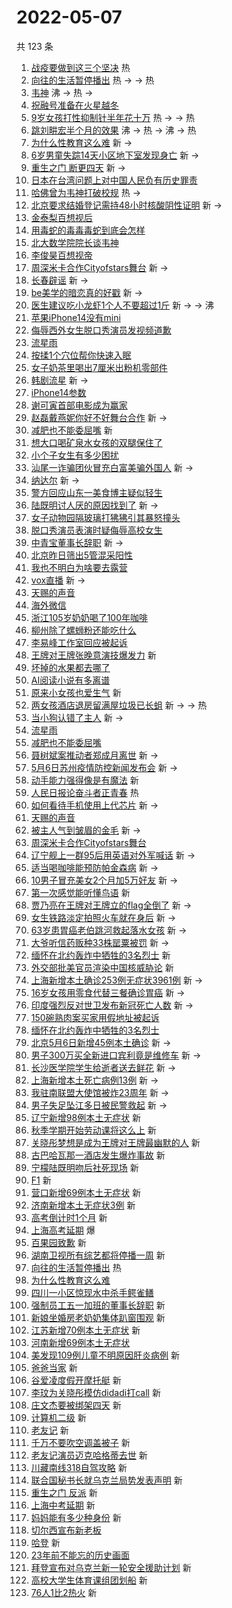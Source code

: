 # 2022-05-07

共 123 条

<!-- BEGIN -->
<!-- 最后更新时间 Sat May 07 2022 10:59:14 GMT+0800 (China Standard Time) -->

1. [战疫要做到这三个坚决](https://s.weibo.com//weibo?q=%23%E6%88%98%E7%96%AB%E8%A6%81%E5%81%9A%E5%88%B0%E8%BF%99%E4%B8%89%E4%B8%AA%E5%9D%9A%E5%86%B3%23&Refer=new_time)
   热
1. [向往的生活暂停播出](https://s.weibo.com//weibo?q=%E5%90%91%E5%BE%80%E7%9A%84%E7%94%9F%E6%B4%BB%E6%9A%82%E5%81%9C%E6%92%AD%E5%87%BA&Refer=top)
   热 -> -> 热
1. [韦神](https://s.weibo.com//weibo?q=%E9%9F%A6%E7%A5%9E&Refer=top) 沸 -> 热 ->
1. [祝融号准备在火星越冬](https://s.weibo.com//weibo?q=%23%E7%A5%9D%E8%9E%8D%E5%8F%B7%E5%87%86%E5%A4%87%E5%9C%A8%E7%81%AB%E6%98%9F%E8%B6%8A%E5%86%AC%23&Refer=top)
1. [9岁女孩打性抑制针半年花十万](https://s.weibo.com//weibo?q=%239%E5%B2%81%E5%A5%B3%E5%AD%A9%E6%89%93%E6%80%A7%E6%8A%91%E5%88%B6%E9%92%88%E5%8D%8A%E5%B9%B4%E8%8A%B1%E5%8D%81%E4%B8%87%23&Refer=top)
   热 -> -> 热
1. [跳刘畊宏半个月的效果](https://s.weibo.com//weibo?q=%23%E8%B7%B3%E5%88%98%E7%95%8A%E5%AE%8F%E5%8D%8A%E4%B8%AA%E6%9C%88%E7%9A%84%E6%95%88%E6%9E%9C%23&Refer=top)
   沸 -> 热 -> 沸 -> 热
1. [为什么性教育这么难](https://s.weibo.com//weibo?q=%E4%B8%BA%E4%BB%80%E4%B9%88%E6%80%A7%E6%95%99%E8%82%B2%E8%BF%99%E4%B9%88%E9%9A%BE&Refer=top)
   新 ->
1. [6岁男童失踪14天小区地下室发现身亡](https://s.weibo.com//weibo?q=%236%E5%B2%81%E7%94%B7%E7%AB%A5%E5%A4%B1%E8%B8%AA14%E5%A4%A9%E5%B0%8F%E5%8C%BA%E5%9C%B0%E4%B8%8B%E5%AE%A4%E5%8F%91%E7%8E%B0%E8%BA%AB%E4%BA%A1%23&Refer=top)
   新 ->
1. [重生之门 断更四天](https://s.weibo.com//weibo?q=%E9%87%8D%E7%94%9F%E4%B9%8B%E9%97%A8%20%E6%96%AD%E6%9B%B4%E5%9B%9B%E5%A4%A9&Refer=top)
   新 ->
1. [日本在台湾问题上对中国人民负有历史罪责](https://s.weibo.com//weibo?q=%23%E6%97%A5%E6%9C%AC%E5%9C%A8%E5%8F%B0%E6%B9%BE%E9%97%AE%E9%A2%98%E4%B8%8A%E5%AF%B9%E4%B8%AD%E5%9B%BD%E4%BA%BA%E6%B0%91%E8%B4%9F%E6%9C%89%E5%8E%86%E5%8F%B2%E7%BD%AA%E8%B4%A3%23&Refer=top)
1. [哈佛曾为韦神打破校规](https://s.weibo.com//weibo?q=%23%E5%93%88%E4%BD%9B%E6%9B%BE%E4%B8%BA%E9%9F%A6%E7%A5%9E%E6%89%93%E7%A0%B4%E6%A0%A1%E8%A7%84%23&Refer=top)
   热 ->
1. [北京要求结婚登记需持48小时核酸阴性证明](https://s.weibo.com//weibo?q=%23%E5%8C%97%E4%BA%AC%E8%A6%81%E6%B1%82%E7%BB%93%E5%A9%9A%E7%99%BB%E8%AE%B0%E9%9C%80%E6%8C%8148%E5%B0%8F%E6%97%B6%E6%A0%B8%E9%85%B8%E9%98%B4%E6%80%A7%E8%AF%81%E6%98%8E%23&Refer=top)
   新 ->
1. [金泰梨百想视后](https://s.weibo.com//weibo?q=%23%E9%87%91%E6%B3%B0%E6%A2%A8%E7%99%BE%E6%83%B3%E8%A7%86%E5%90%8E%23&Refer=top)
1. [用毒蛇的毒毒毒蛇到底会怎样](https://s.weibo.com//weibo?q=%23%E7%94%A8%E6%AF%92%E8%9B%87%E7%9A%84%E6%AF%92%E6%AF%92%E6%AF%92%E8%9B%87%E5%88%B0%E5%BA%95%E4%BC%9A%E6%80%8E%E6%A0%B7%23&Refer=top)
1. [北大数学院院长谈韦神](https://s.weibo.com//weibo?q=%23%E5%8C%97%E5%A4%A7%E6%95%B0%E5%AD%A6%E9%99%A2%E9%99%A2%E9%95%BF%E8%B0%88%E9%9F%A6%E7%A5%9E%23&Refer=top)
1. [李俊昊百想视帝](https://s.weibo.com//weibo?q=%23%E6%9D%8E%E4%BF%8A%E6%98%8A%E7%99%BE%E6%83%B3%E8%A7%86%E5%B8%9D%23&Refer=top)
1. [周深米卡合作Cityofstars舞台](https://s.weibo.com//weibo?q=%23%E5%91%A8%E6%B7%B1%E7%B1%B3%E5%8D%A1%E5%90%88%E4%BD%9CCityofstars%E8%88%9E%E5%8F%B0%23&Refer=top)
   新 ->
1. [长春辟谣](https://s.weibo.com//weibo?q=%E9%95%BF%E6%98%A5%E8%BE%9F%E8%B0%A3&Refer=top)
   新 ->
1. [be美学的暗恋真的好戳](https://s.weibo.com//weibo?q=%23be%E7%BE%8E%E5%AD%A6%E7%9A%84%E6%9A%97%E6%81%8B%E7%9C%9F%E7%9A%84%E5%A5%BD%E6%88%B3%23&Refer=top)
   新 ->
1. [医生建议吃小龙虾1个人不要超过1斤](https://s.weibo.com//weibo?q=%23%E5%8C%BB%E7%94%9F%E5%BB%BA%E8%AE%AE%E5%90%83%E5%B0%8F%E9%BE%99%E8%99%BE1%E4%B8%AA%E4%BA%BA%E4%B8%8D%E8%A6%81%E8%B6%85%E8%BF%871%E6%96%A4%23&Refer=top)
   新 -> -> 沸
1. [苹果iPhone14没有mini](https://s.weibo.com//weibo?q=%23%E8%8B%B9%E6%9E%9CiPhone14%E6%B2%A1%E6%9C%89mini%23&Refer=top)
1. [侮辱西外女生脱口秀演员发视频道歉](https://s.weibo.com//weibo?q=%23%E4%BE%AE%E8%BE%B1%E8%A5%BF%E5%A4%96%E5%A5%B3%E7%94%9F%E8%84%B1%E5%8F%A3%E7%A7%80%E6%BC%94%E5%91%98%E5%8F%91%E8%A7%86%E9%A2%91%E9%81%93%E6%AD%89%23&Refer=top)
1. [流星雨](https://s.weibo.com//weibo?q=%E6%B5%81%E6%98%9F%E9%9B%A8&Refer=top)
1. [按揉1个穴位帮你快速入眠](https://s.weibo.com//weibo?q=%23%E6%8C%89%E6%8F%891%E4%B8%AA%E7%A9%B4%E4%BD%8D%E5%B8%AE%E4%BD%A0%E5%BF%AB%E9%80%9F%E5%85%A5%E7%9C%A0%23&Refer=top)
1. [女子奶茶里喝出7厘米出粉机零部件](https://s.weibo.com//weibo?q=%23%E5%A5%B3%E5%AD%90%E5%A5%B6%E8%8C%B6%E9%87%8C%E5%96%9D%E5%87%BA7%E5%8E%98%E7%B1%B3%E5%87%BA%E7%B2%89%E6%9C%BA%E9%9B%B6%E9%83%A8%E4%BB%B6%23&Refer=top)
1. [韩剧流星](https://s.weibo.com//weibo?q=%23%E9%9F%A9%E5%89%A7%E6%B5%81%E6%98%9F%23&Refer=top)
   新 ->
1. [iPhone14参数](https://s.weibo.com//weibo?q=%23iPhone14%E5%8F%82%E6%95%B0%23&Refer=top)
1. [谢可寅首部电影成为赢家](https://s.weibo.com//weibo?q=%23%E8%B0%A2%E5%8F%AF%E5%AF%85%E9%A6%96%E9%83%A8%E7%94%B5%E5%BD%B1%E6%88%90%E4%B8%BA%E8%B5%A2%E5%AE%B6%23&Refer=top)
1. [赵磊戴燕妮你好不好舞台合作](https://s.weibo.com//weibo?q=%23%E8%B5%B5%E7%A3%8A%E6%88%B4%E7%87%95%E5%A6%AE%E4%BD%A0%E5%A5%BD%E4%B8%8D%E5%A5%BD%E8%88%9E%E5%8F%B0%E5%90%88%E4%BD%9C%23&Refer=top)
   新 ->
1. [减肥也不能委屈嘴](https://s.weibo.com//weibo?q=%E5%87%8F%E8%82%A5%E4%B9%9F%E4%B8%8D%E8%83%BD%E5%A7%94%E5%B1%88%E5%98%B4&Refer=top)
   新
1. [想大口喝矿泉水女孩的双腿保住了](https://s.weibo.com//weibo?q=%23%E6%83%B3%E5%A4%A7%E5%8F%A3%E5%96%9D%E7%9F%BF%E6%B3%89%E6%B0%B4%E5%A5%B3%E5%AD%A9%E7%9A%84%E5%8F%8C%E8%85%BF%E4%BF%9D%E4%BD%8F%E4%BA%86%23&Refer=top)
1. [小个子女生有多少困扰](https://s.weibo.com//weibo?q=%23%E5%B0%8F%E4%B8%AA%E5%AD%90%E5%A5%B3%E7%94%9F%E6%9C%89%E5%A4%9A%E5%B0%91%E5%9B%B0%E6%89%B0%23&Refer=top)
1. [汕尾一诈骗团伙冒充白富美骗外国人](https://s.weibo.com//weibo?q=%23%E6%B1%95%E5%B0%BE%E4%B8%80%E8%AF%88%E9%AA%97%E5%9B%A2%E4%BC%99%E5%86%92%E5%85%85%E7%99%BD%E5%AF%8C%E7%BE%8E%E9%AA%97%E5%A4%96%E5%9B%BD%E4%BA%BA%23&Refer=top)
   新 ->
1. [纳达尔](https://s.weibo.com//weibo?q=%E7%BA%B3%E8%BE%BE%E5%B0%94&Refer=top) 新
   ->
1. [警方回应山东一美食博主疑似轻生](https://s.weibo.com//weibo?q=%23%E8%AD%A6%E6%96%B9%E5%9B%9E%E5%BA%94%E5%B1%B1%E4%B8%9C%E4%B8%80%E7%BE%8E%E9%A3%9F%E5%8D%9A%E4%B8%BB%E7%96%91%E4%BC%BC%E8%BD%BB%E7%94%9F%23&Refer=top)
1. [陆既明讨人厌的原因找到了](https://s.weibo.com//weibo?q=%23%E9%99%86%E6%97%A2%E6%98%8E%E8%AE%A8%E4%BA%BA%E5%8E%8C%E7%9A%84%E5%8E%9F%E5%9B%A0%E6%89%BE%E5%88%B0%E4%BA%86%23&Refer=top)
   新 ->
1. [女子动物园隔玻璃打狒狒引其暴怒撞头](https://s.weibo.com//weibo?q=%23%E5%A5%B3%E5%AD%90%E5%8A%A8%E7%89%A9%E5%9B%AD%E9%9A%94%E7%8E%BB%E7%92%83%E6%89%93%E7%8B%92%E7%8B%92%E5%BC%95%E5%85%B6%E6%9A%B4%E6%80%92%E6%92%9E%E5%A4%B4%23&Refer=top)
1. [脱口秀演员表演时疑侮辱高校女生](https://s.weibo.com//weibo?q=%23%E8%84%B1%E5%8F%A3%E7%A7%80%E6%BC%94%E5%91%98%E8%A1%A8%E6%BC%94%E6%97%B6%E7%96%91%E4%BE%AE%E8%BE%B1%E9%AB%98%E6%A0%A1%E5%A5%B3%E7%94%9F%23&Refer=top)
1. [中青宝董事长辞职](https://s.weibo.com//weibo?q=%23%E4%B8%AD%E9%9D%92%E5%AE%9D%E8%91%A3%E4%BA%8B%E9%95%BF%E8%BE%9E%E8%81%8C%23&Refer=top)
   新 ->
1. [北京昨日筛出5管混采阳性](https://s.weibo.com//weibo?q=%23%E5%8C%97%E4%BA%AC%E6%98%A8%E6%97%A5%E7%AD%9B%E5%87%BA5%E7%AE%A1%E6%B7%B7%E9%87%87%E9%98%B3%E6%80%A7%23&Refer=top)
1. [我也不明白为啥要去露营](https://s.weibo.com//weibo?q=%23%E6%88%91%E4%B9%9F%E4%B8%8D%E6%98%8E%E7%99%BD%E4%B8%BA%E5%95%A5%E8%A6%81%E5%8E%BB%E9%9C%B2%E8%90%A5%23&Refer=top)
1. [vox直播](https://s.weibo.com//weibo?q=vox%E7%9B%B4%E6%92%AD&Refer=top) 新 ->
1. [天赐的声音](https://s.weibo.com//weibo?q=%23%E5%A4%A9%E8%B5%90%E7%9A%84%E5%A3%B0%E9%9F%B3%23&Refer=top)
1. [海外微信](https://s.weibo.com//weibo?q=%23%E6%B5%B7%E5%A4%96%E5%BE%AE%E4%BF%A1%23&Refer=top)
1. [浙江105岁奶奶喝了100年咖啡](https://s.weibo.com//weibo?q=%23%E6%B5%99%E6%B1%9F105%E5%B2%81%E5%A5%B6%E5%A5%B6%E5%96%9D%E4%BA%86100%E5%B9%B4%E5%92%96%E5%95%A1%23&Refer=top)
1. [柳州除了螺蛳粉还能吃什么](https://s.weibo.com//weibo?q=%23%E6%9F%B3%E5%B7%9E%E9%99%A4%E4%BA%86%E8%9E%BA%E8%9B%B3%E7%B2%89%E8%BF%98%E8%83%BD%E5%90%83%E4%BB%80%E4%B9%88%23&Refer=top)
1. [李易峰工作室回应被起诉](https://s.weibo.com//weibo?q=%23%E6%9D%8E%E6%98%93%E5%B3%B0%E5%B7%A5%E4%BD%9C%E5%AE%A4%E5%9B%9E%E5%BA%94%E8%A2%AB%E8%B5%B7%E8%AF%89%23&Refer=top)
1. [王牌对王牌张晚意演技爆发力](https://s.weibo.com//weibo?q=%23%E7%8E%8B%E7%89%8C%E5%AF%B9%E7%8E%8B%E7%89%8C%E5%BC%A0%E6%99%9A%E6%84%8F%E6%BC%94%E6%8A%80%E7%88%86%E5%8F%91%E5%8A%9B%23&Refer=top)
   新
1. [坏掉的水果都去哪了](https://s.weibo.com//weibo?q=%23%E5%9D%8F%E6%8E%89%E7%9A%84%E6%B0%B4%E6%9E%9C%E9%83%BD%E5%8E%BB%E5%93%AA%E4%BA%86%23&Refer=top)
1. [AI阅读小说有多离谱](https://s.weibo.com//weibo?q=%23AI%E9%98%85%E8%AF%BB%E5%B0%8F%E8%AF%B4%E6%9C%89%E5%A4%9A%E7%A6%BB%E8%B0%B1%23&Refer=top)
1. [原来小女孩也爱生气](https://s.weibo.com//weibo?q=%23%E5%8E%9F%E6%9D%A5%E5%B0%8F%E5%A5%B3%E5%AD%A9%E4%B9%9F%E7%88%B1%E7%94%9F%E6%B0%94%23&Refer=top)
   新
1. [两女孩酒店退房留满屋垃圾已长蛆](https://s.weibo.com//weibo?q=%23%E4%B8%A4%E5%A5%B3%E5%AD%A9%E9%85%92%E5%BA%97%E9%80%80%E6%88%BF%E7%95%99%E6%BB%A1%E5%B1%8B%E5%9E%83%E5%9C%BE%E5%B7%B2%E9%95%BF%E8%9B%86%23&Refer=top)
   新 -> -> 热
1. [当小狗认错了主人](https://s.weibo.com//weibo?q=%23%E5%BD%93%E5%B0%8F%E7%8B%97%E8%AE%A4%E9%94%99%E4%BA%86%E4%B8%BB%E4%BA%BA%23&Refer=top)
   新 ->
1. [流星雨](https://s.weibo.com//weibo?q=%23%E6%B5%81%E6%98%9F%E9%9B%A8%23&Refer=top)
1. [减肥也不能委屈嘴](https://s.weibo.com//weibo?q=%23%E5%87%8F%E8%82%A5%E4%B9%9F%E4%B8%8D%E8%83%BD%E5%A7%94%E5%B1%88%E5%98%B4%23&Refer=top)
1. [聂树斌案推动者郑成月离世](https://s.weibo.com//weibo?q=%23%E8%81%82%E6%A0%91%E6%96%8C%E6%A1%88%E6%8E%A8%E5%8A%A8%E8%80%85%E9%83%91%E6%88%90%E6%9C%88%E7%A6%BB%E4%B8%96%23&Refer=top)
   新 ->
1. [5月6日苏州疫情防控新闻发布会](https://s.weibo.com//weibo?q=%235%E6%9C%886%E6%97%A5%E8%8B%8F%E5%B7%9E%E7%96%AB%E6%83%85%E9%98%B2%E6%8E%A7%E6%96%B0%E9%97%BB%E5%8F%91%E5%B8%83%E4%BC%9A%23&Refer=top)
   新 ->
1. [动手能力强得像是有魔法](https://s.weibo.com//weibo?q=%23%E5%8A%A8%E6%89%8B%E8%83%BD%E5%8A%9B%E5%BC%BA%E5%BE%97%E5%83%8F%E6%98%AF%E6%9C%89%E9%AD%94%E6%B3%95%23&Refer=top)
   新
1. [人民日报论奋斗者正青春](https://s.weibo.com//weibo?q=%23%E4%BA%BA%E6%B0%91%E6%97%A5%E6%8A%A5%E8%AE%BA%E5%A5%8B%E6%96%97%E8%80%85%E6%AD%A3%E9%9D%92%E6%98%A5%23&Refer=new_time)
   热
1. [如何看待手机使用上代芯片](https://s.weibo.com//weibo?q=%23%E5%A6%82%E4%BD%95%E7%9C%8B%E5%BE%85%E6%89%8B%E6%9C%BA%E4%BD%BF%E7%94%A8%E4%B8%8A%E4%BB%A3%E8%8A%AF%E7%89%87%23&Refer=top)
   新 ->
1. [天赐的声音](https://s.weibo.com//weibo?q=%E5%A4%A9%E8%B5%90%E7%9A%84%E5%A3%B0%E9%9F%B3&Refer=top)
1. [被主人气到皱眉的金毛](https://s.weibo.com//weibo?q=%23%E8%A2%AB%E4%B8%BB%E4%BA%BA%E6%B0%94%E5%88%B0%E7%9A%B1%E7%9C%89%E7%9A%84%E9%87%91%E6%AF%9B%23&Refer=top)
   新 ->
1. [周深米卡合作Cityofstars舞台](https://s.weibo.com//weibo?q=%E5%91%A8%E6%B7%B1%E7%B1%B3%E5%8D%A1%E5%90%88%E4%BD%9CCityofstars%E8%88%9E%E5%8F%B0&Refer=top)
1. [辽宁舰上一群95后用英语对外军喊话](https://s.weibo.com//weibo?q=%23%E8%BE%BD%E5%AE%81%E8%88%B0%E4%B8%8A%E4%B8%80%E7%BE%A495%E5%90%8E%E7%94%A8%E8%8B%B1%E8%AF%AD%E5%AF%B9%E5%A4%96%E5%86%9B%E5%96%8A%E8%AF%9D%23&Refer=top)
   新 ->
1. [适当喝咖啡能预防帕金森病](https://s.weibo.com//weibo?q=%23%E9%80%82%E5%BD%93%E5%96%9D%E5%92%96%E5%95%A1%E8%83%BD%E9%A2%84%E9%98%B2%E5%B8%95%E9%87%91%E6%A3%AE%E7%97%85%23&Refer=top)
   新 ->
1. [10男子冒充美女2个月加5万好友](https://s.weibo.com//weibo?q=%2310%E7%94%B7%E5%AD%90%E5%86%92%E5%85%85%E7%BE%8E%E5%A5%B32%E4%B8%AA%E6%9C%88%E5%8A%A05%E4%B8%87%E5%A5%BD%E5%8F%8B%23&Refer=top)
   新 ->
1. [第一次感觉能听懂鸟语](https://s.weibo.com//weibo?q=%23%E7%AC%AC%E4%B8%80%E6%AC%A1%E6%84%9F%E8%A7%89%E8%83%BD%E5%90%AC%E6%87%82%E9%B8%9F%E8%AF%AD%23&Refer=top)
   新
1. [贾乃亮在王牌对王牌立的flag全倒了](https://s.weibo.com//weibo?q=%23%E8%B4%BE%E4%B9%83%E4%BA%AE%E5%9C%A8%E7%8E%8B%E7%89%8C%E5%AF%B9%E7%8E%8B%E7%89%8C%E7%AB%8B%E7%9A%84flag%E5%85%A8%E5%80%92%E4%BA%86%23&Refer=top)
   新 ->
1. [女生铁路淡定拍照火车就在身后](https://s.weibo.com//weibo?q=%23%E5%A5%B3%E7%94%9F%E9%93%81%E8%B7%AF%E6%B7%A1%E5%AE%9A%E6%8B%8D%E7%85%A7%E7%81%AB%E8%BD%A6%E5%B0%B1%E5%9C%A8%E8%BA%AB%E5%90%8E%23&Refer=top)
   新 ->
1. [63岁患胃癌老伯跳河救起落水女孩](https://s.weibo.com//weibo?q=%2363%E5%B2%81%E6%82%A3%E8%83%83%E7%99%8C%E8%80%81%E4%BC%AF%E8%B7%B3%E6%B2%B3%E6%95%91%E8%B5%B7%E8%90%BD%E6%B0%B4%E5%A5%B3%E5%AD%A9%23&Refer=top)
   新 ->
1. [大爷听信药贩种33株罂粟被罚](https://s.weibo.com//weibo?q=%23%E5%A4%A7%E7%88%B7%E5%90%AC%E4%BF%A1%E8%8D%AF%E8%B4%A9%E7%A7%8D33%E6%A0%AA%E7%BD%82%E7%B2%9F%E8%A2%AB%E7%BD%9A%23&Refer=top)
   新 ->
1. [缅怀在北约轰炸中牺牲的3名烈士](https://s.weibo.com//weibo?q=%E7%BC%85%E6%80%80%E5%9C%A8%E5%8C%97%E7%BA%A6%E8%BD%B0%E7%82%B8%E4%B8%AD%E7%89%BA%E7%89%B2%E7%9A%843%E5%90%8D%E7%83%88%E5%A3%AB&Refer=top)
   新
1. [外交部批美官员渲染中国核威胁论](https://s.weibo.com//weibo?q=%23%E5%A4%96%E4%BA%A4%E9%83%A8%E6%89%B9%E7%BE%8E%E5%AE%98%E5%91%98%E6%B8%B2%E6%9F%93%E4%B8%AD%E5%9B%BD%E6%A0%B8%E5%A8%81%E8%83%81%E8%AE%BA%23&Refer=top)
   新
1. [上海新增本土确诊253例无症状3961例](https://s.weibo.com//weibo?q=%23%E4%B8%8A%E6%B5%B7%E6%96%B0%E5%A2%9E%E6%9C%AC%E5%9C%9F%E7%A1%AE%E8%AF%8A253%E4%BE%8B%E6%97%A0%E7%97%87%E7%8A%B63961%E4%BE%8B%23&Refer=top)
   新 ->
1. [16岁女孩用零食代替三餐确诊胃癌](https://s.weibo.com//weibo?q=%2316%E5%B2%81%E5%A5%B3%E5%AD%A9%E7%94%A8%E9%9B%B6%E9%A3%9F%E4%BB%A3%E6%9B%BF%E4%B8%89%E9%A4%90%E7%A1%AE%E8%AF%8A%E8%83%83%E7%99%8C%23&Refer=top)
   新 ->
1. [印度强烈反对世卫发布新冠死亡人数](https://s.weibo.com//weibo?q=%23%E5%8D%B0%E5%BA%A6%E5%BC%BA%E7%83%88%E5%8F%8D%E5%AF%B9%E4%B8%96%E5%8D%AB%E5%8F%91%E5%B8%83%E6%96%B0%E5%86%A0%E6%AD%BB%E4%BA%A1%E4%BA%BA%E6%95%B0%23&Refer=top)
   新 ->
1. [150碗熟肉案买家用假地址被起诉](https://s.weibo.com//weibo?q=%23150%E7%A2%97%E7%86%9F%E8%82%89%E6%A1%88%E4%B9%B0%E5%AE%B6%E7%94%A8%E5%81%87%E5%9C%B0%E5%9D%80%E8%A2%AB%E8%B5%B7%E8%AF%89%23&Refer=top)
1. [缅怀在北约轰炸中牺牲的3名烈士](https://s.weibo.com//weibo?q=%23%E7%BC%85%E6%80%80%E5%9C%A8%E5%8C%97%E7%BA%A6%E8%BD%B0%E7%82%B8%E4%B8%AD%E7%89%BA%E7%89%B2%E7%9A%843%E5%90%8D%E7%83%88%E5%A3%AB%23&Refer=top)
1. [北京5月6日新增45例本土确诊](https://s.weibo.com//weibo?q=%23%E5%8C%97%E4%BA%AC5%E6%9C%886%E6%97%A5%E6%96%B0%E5%A2%9E45%E4%BE%8B%E6%9C%AC%E5%9C%9F%E7%A1%AE%E8%AF%8A%23&Refer=top)
   新 ->
1. [男子300万买全新进口宾利竟是维修车](https://s.weibo.com//weibo?q=%23%E7%94%B7%E5%AD%90300%E4%B8%87%E4%B9%B0%E5%85%A8%E6%96%B0%E8%BF%9B%E5%8F%A3%E5%AE%BE%E5%88%A9%E7%AB%9F%E6%98%AF%E7%BB%B4%E4%BF%AE%E8%BD%A6%23&Refer=top)
   新 ->
1. [长沙医学院学生给逝者送去鲜花](https://s.weibo.com//weibo?q=%23%E9%95%BF%E6%B2%99%E5%8C%BB%E5%AD%A6%E9%99%A2%E5%AD%A6%E7%94%9F%E7%BB%99%E9%80%9D%E8%80%85%E9%80%81%E5%8E%BB%E9%B2%9C%E8%8A%B1%23&Refer=top)
   新 ->
1. [上海新增本土死亡病例13例](https://s.weibo.com//weibo?q=%23%E4%B8%8A%E6%B5%B7%E6%96%B0%E5%A2%9E%E6%9C%AC%E5%9C%9F%E6%AD%BB%E4%BA%A1%E7%97%85%E4%BE%8B13%E4%BE%8B%23&Refer=top)
   新 ->
1. [我驻南联盟大使馆被炸23周年](https://s.weibo.com//weibo?q=%23%E6%88%91%E9%A9%BB%E5%8D%97%E8%81%94%E7%9B%9F%E5%A4%A7%E4%BD%BF%E9%A6%86%E8%A2%AB%E7%82%B823%E5%91%A8%E5%B9%B4%23&Refer=top)
   新 ->
1. [男子失足坠江多日被民警救起](https://s.weibo.com//weibo?q=%23%E7%94%B7%E5%AD%90%E5%A4%B1%E8%B6%B3%E5%9D%A0%E6%B1%9F%E5%A4%9A%E6%97%A5%E8%A2%AB%E6%B0%91%E8%AD%A6%E6%95%91%E8%B5%B7%23&Refer=top)
   新 ->
1. [辽宁新增98例本土无症状](https://s.weibo.com//weibo?q=%23%E8%BE%BD%E5%AE%81%E6%96%B0%E5%A2%9E98%E4%BE%8B%E6%9C%AC%E5%9C%9F%E6%97%A0%E7%97%87%E7%8A%B6%23&Refer=top)
   新
1. [秋季学期开始劳动课将这么上](https://s.weibo.com//weibo?q=%23%E7%A7%8B%E5%AD%A3%E5%AD%A6%E6%9C%9F%E5%BC%80%E5%A7%8B%E5%8A%B3%E5%8A%A8%E8%AF%BE%E5%B0%86%E8%BF%99%E4%B9%88%E4%B8%8A%23&Refer=top)
   新
1. [关晓彤梦想是成为王牌对王牌最幽默的人](https://s.weibo.com//weibo?q=%23%E5%85%B3%E6%99%93%E5%BD%A4%E6%A2%A6%E6%83%B3%E6%98%AF%E6%88%90%E4%B8%BA%E7%8E%8B%E7%89%8C%E5%AF%B9%E7%8E%8B%E7%89%8C%E6%9C%80%E5%B9%BD%E9%BB%98%E7%9A%84%E4%BA%BA%23&Refer=top)
   新
1. [古巴哈瓦那一酒店发生爆炸事故](https://s.weibo.com//weibo?q=%23%E5%8F%A4%E5%B7%B4%E5%93%88%E7%93%A6%E9%82%A3%E4%B8%80%E9%85%92%E5%BA%97%E5%8F%91%E7%94%9F%E7%88%86%E7%82%B8%E4%BA%8B%E6%95%85%23&Refer=top)
   新
1. [宁檬陆既明吻后社死现场](https://s.weibo.com//weibo?q=%23%E5%AE%81%E6%AA%AC%E9%99%86%E6%97%A2%E6%98%8E%E5%90%BB%E5%90%8E%E7%A4%BE%E6%AD%BB%E7%8E%B0%E5%9C%BA%23&Refer=top)
   新
1. [F1](https://s.weibo.com//weibo?q=F1&Refer=top) 新
1. [营口新增69例本土无症状](https://s.weibo.com//weibo?q=%23%E8%90%A5%E5%8F%A3%E6%96%B0%E5%A2%9E69%E4%BE%8B%E6%9C%AC%E5%9C%9F%E6%97%A0%E7%97%87%E7%8A%B6%23&Refer=top)
   新
1. [济南新增本土无症状3例](https://s.weibo.com//weibo?q=%23%E6%B5%8E%E5%8D%97%E6%96%B0%E5%A2%9E%E6%9C%AC%E5%9C%9F%E6%97%A0%E7%97%87%E7%8A%B63%E4%BE%8B%23&Refer=top)
   新
1. [高考倒计时1个月](https://s.weibo.com//weibo?q=%23%E9%AB%98%E8%80%83%E5%80%92%E8%AE%A1%E6%97%B61%E4%B8%AA%E6%9C%88%23&Refer=top)
   新
1. [上海高考延期](https://s.weibo.com//weibo?q=%23%E4%B8%8A%E6%B5%B7%E9%AB%98%E8%80%83%E5%BB%B6%E6%9C%9F%23&Refer=top)
   爆
1. [百果园致歉](https://s.weibo.com//weibo?q=%23%E7%99%BE%E6%9E%9C%E5%9B%AD%E8%87%B4%E6%AD%89%23&Refer=top)
   新
1. [湖南卫视所有综艺都将停播一周](https://s.weibo.com//weibo?q=%23%E6%B9%96%E5%8D%97%E5%8D%AB%E8%A7%86%E6%89%80%E6%9C%89%E7%BB%BC%E8%89%BA%E9%83%BD%E5%B0%86%E5%81%9C%E6%92%AD%E4%B8%80%E5%91%A8%23&Refer=top)
   新
1. [向往的生活暂停播出](https://s.weibo.com//weibo?q=%23%E5%90%91%E5%BE%80%E7%9A%84%E7%94%9F%E6%B4%BB%E6%9A%82%E5%81%9C%E6%92%AD%E5%87%BA%23&Refer=top)
   热
1. [为什么性教育这么难](https://s.weibo.com//weibo?q=%23%E4%B8%BA%E4%BB%80%E4%B9%88%E6%80%A7%E6%95%99%E8%82%B2%E8%BF%99%E4%B9%88%E9%9A%BE%23&Refer=top)
1. [四川一小区惊现水中杀手鳄雀鳝](https://s.weibo.com//weibo?q=%23%E5%9B%9B%E5%B7%9D%E4%B8%80%E5%B0%8F%E5%8C%BA%E6%83%8A%E7%8E%B0%E6%B0%B4%E4%B8%AD%E6%9D%80%E6%89%8B%E9%B3%84%E9%9B%80%E9%B3%9D%23&Refer=top)
1. [强制员工五一加班的董事长辞职](https://s.weibo.com//weibo?q=%23%E5%BC%BA%E5%88%B6%E5%91%98%E5%B7%A5%E4%BA%94%E4%B8%80%E5%8A%A0%E7%8F%AD%E7%9A%84%E8%91%A3%E4%BA%8B%E9%95%BF%E8%BE%9E%E8%81%8C%23&Refer=top)
   新
1. [新娘坐婚房老奶奶集体趴窗围观](https://s.weibo.com//weibo?q=%23%E6%96%B0%E5%A8%98%E5%9D%90%E5%A9%9A%E6%88%BF%E8%80%81%E5%A5%B6%E5%A5%B6%E9%9B%86%E4%BD%93%E8%B6%B4%E7%AA%97%E5%9B%B4%E8%A7%82%23&Refer=top)
   新
1. [江苏新增70例本土无症状](https://s.weibo.com//weibo?q=%23%E6%B1%9F%E8%8B%8F%E6%96%B0%E5%A2%9E70%E4%BE%8B%E6%9C%AC%E5%9C%9F%E6%97%A0%E7%97%87%E7%8A%B6%23&Refer=top)
   新
1. [河南新增69例本土无症状](https://s.weibo.com//weibo?q=%23%E6%B2%B3%E5%8D%97%E6%96%B0%E5%A2%9E69%E4%BE%8B%E6%9C%AC%E5%9C%9F%E6%97%A0%E7%97%87%E7%8A%B6%23&Refer=top)
1. [美发现109例儿童不明原因肝炎病例](https://s.weibo.com//weibo?q=%23%E7%BE%8E%E5%8F%91%E7%8E%B0109%E4%BE%8B%E5%84%BF%E7%AB%A5%E4%B8%8D%E6%98%8E%E5%8E%9F%E5%9B%A0%E8%82%9D%E7%82%8E%E7%97%85%E4%BE%8B%23&Refer=top)
   新
1. [爸爸当家](https://s.weibo.com//weibo?q=%E7%88%B8%E7%88%B8%E5%BD%93%E5%AE%B6&Refer=top)
   新
1. [谷爱凌度假开摩托艇](https://s.weibo.com//weibo?q=%23%E8%B0%B7%E7%88%B1%E5%87%8C%E5%BA%A6%E5%81%87%E5%BC%80%E6%91%A9%E6%89%98%E8%89%87%23&Refer=top)
   新
1. [李玟为关晓彤模仿didadi打call](https://s.weibo.com//weibo?q=%23%E6%9D%8E%E7%8E%9F%E4%B8%BA%E5%85%B3%E6%99%93%E5%BD%A4%E6%A8%A1%E4%BB%BFdidadi%E6%89%93call%23&Refer=top)
   新
1. [庄文杰要被绑架四天](https://s.weibo.com//weibo?q=%23%E5%BA%84%E6%96%87%E6%9D%B0%E8%A6%81%E8%A2%AB%E7%BB%91%E6%9E%B6%E5%9B%9B%E5%A4%A9%23&Refer=top)
   新
1. [计算机二级](https://s.weibo.com//weibo?q=%23%E8%AE%A1%E7%AE%97%E6%9C%BA%E4%BA%8C%E7%BA%A7%23&Refer=top)
   新
1. [老友记](https://s.weibo.com//weibo?q=%E8%80%81%E5%8F%8B%E8%AE%B0&Refer=top) 新
1. [千万不要吹空调盖被子](https://s.weibo.com//weibo?q=%23%E5%8D%83%E4%B8%87%E4%B8%8D%E8%A6%81%E5%90%B9%E7%A9%BA%E8%B0%83%E7%9B%96%E8%A2%AB%E5%AD%90%23&Refer=top)
   新
1. [老友记演员迈克哈格蒂去世](https://s.weibo.com//weibo?q=%23%E8%80%81%E5%8F%8B%E8%AE%B0%E6%BC%94%E5%91%98%E8%BF%88%E5%85%8B%E5%93%88%E6%A0%BC%E8%92%82%E5%8E%BB%E4%B8%96%23&Refer=top)
   新
1. [川藏南线318自驾攻略](https://s.weibo.com//weibo?q=%23%E5%B7%9D%E8%97%8F%E5%8D%97%E7%BA%BF318%E8%87%AA%E9%A9%BE%E6%94%BB%E7%95%A5%23&Refer=top)
   新
1. [联合国秘书长就乌克兰局势发表声明](https://s.weibo.com//weibo?q=%23%E8%81%94%E5%90%88%E5%9B%BD%E7%A7%98%E4%B9%A6%E9%95%BF%E5%B0%B1%E4%B9%8C%E5%85%8B%E5%85%B0%E5%B1%80%E5%8A%BF%E5%8F%91%E8%A1%A8%E5%A3%B0%E6%98%8E%23&Refer=top)
   新
1. [重生之门 反派](https://s.weibo.com//weibo?q=%E9%87%8D%E7%94%9F%E4%B9%8B%E9%97%A8%20%E5%8F%8D%E6%B4%BE&Refer=top)
   新
1. [上海中考延期](https://s.weibo.com//weibo?q=%23%E4%B8%8A%E6%B5%B7%E4%B8%AD%E8%80%83%E5%BB%B6%E6%9C%9F%23&Refer=top)
   新
1. [妈妈能有多少种身份](https://s.weibo.com//weibo?q=%23%E5%A6%88%E5%A6%88%E8%83%BD%E6%9C%89%E5%A4%9A%E5%B0%91%E7%A7%8D%E8%BA%AB%E4%BB%BD%23&Refer=top)
   新
1. [切尔西宣布新老板](https://s.weibo.com//weibo?q=%23%E5%88%87%E5%B0%94%E8%A5%BF%E5%AE%A3%E5%B8%83%E6%96%B0%E8%80%81%E6%9D%BF%23&Refer=top)
1. [哈登](https://s.weibo.com//weibo?q=%E5%93%88%E7%99%BB&Refer=top) 新
1. [23年前不能忘的历史画面](https://s.weibo.com//weibo?q=%2323%E5%B9%B4%E5%89%8D%E4%B8%8D%E8%83%BD%E5%BF%98%E7%9A%84%E5%8E%86%E5%8F%B2%E7%94%BB%E9%9D%A2%23&Refer=top)
1. [拜登宣布对乌克兰新一轮安全援助计划](https://s.weibo.com//weibo?q=%23%E6%8B%9C%E7%99%BB%E5%AE%A3%E5%B8%83%E5%AF%B9%E4%B9%8C%E5%85%8B%E5%85%B0%E6%96%B0%E4%B8%80%E8%BD%AE%E5%AE%89%E5%85%A8%E6%8F%B4%E5%8A%A9%E8%AE%A1%E5%88%92%23&Refer=top)
   新
1. [高校大学生体育课组团划船](https://s.weibo.com//weibo?q=%23%E9%AB%98%E6%A0%A1%E5%A4%A7%E5%AD%A6%E7%94%9F%E4%BD%93%E8%82%B2%E8%AF%BE%E7%BB%84%E5%9B%A2%E5%88%92%E8%88%B9%23&Refer=top)
   新
1. [76人1比2热火](https://s.weibo.com//weibo?q=%2376%E4%BA%BA1%E6%AF%942%E7%83%AD%E7%81%AB%23&Refer=top)
   新

<!-- END -->

